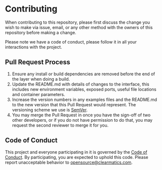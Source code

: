 # Contributing

When contributing to this repository, please first discuss the change you wish to make via issue,
email, or any other method with the owners of this repository before making a change. 

Please note we have a code of conduct, please follow it in all your interactions with the project.

## Pull Request Process

1. Ensure any install or build dependencies are removed before the end of the layer when doing a 
   build.
2. Update the README.md with details of changes to the interface, this includes new environment 
   variables, exposed ports, useful file locations and container parameters.
3. Increase the version numbers in any examples files and the README.md to the new version that this
   Pull Request would represent. The versioning scheme we use is [SemVer][semver].
4. You may merge the Pull Request in once you have the sign-off of two other developers, or if you 
   do not have permission to do that, you may request the second reviewer to merge it for you. 

## Code of Conduct

This project and everyone participating in it is governed by the [Code of Conduct][codeofconduct]. By participating, you are expected to uphold this code. Please report unacceptable behavior to [opensource@clearmatics.com][email].

[codeofconduct]: CODE_OF_CONDUCT.md 
[semver]: http://semver.org/
[email]: mailto:opensource@clearmatics.com

